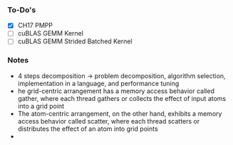 ### To-Do's
- [x] CH17 PMPP
- [ ] cuBLAS GEMM Kernel
- [ ] cuBLAS GEMM Strided Batched Kernel

### Notes
* 4 steps decomposition -> problem decomposition, algorithm selection, implementation in a language, and performance tuning
* he grid-centric arrangement has a memory access behavior called gather, where each thread gathers or collects the effect of input atoms into a grid point
* The atom-centric arrangement, on the other hand, exhibits a memory access behavior called scatter, where each thread scatters or distributes the effect of an atom into grid points
* 
